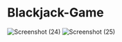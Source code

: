 # Blackjack-Game
![Screenshot (24)](https://github.com/Kritika75/Blackjack-Game/assets/142504516/b92766dd-fb14-4cb1-bd5e-ecb32c33a267)
![Screenshot (25)](https://github.com/Kritika75/Blackjack-Game/assets/142504516/521e390b-4db9-4929-9312-eb3088982794)
